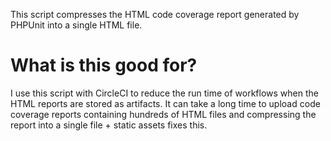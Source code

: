 This script compresses the HTML code coverage report generated by PHPUnit into a single HTML file.

What is this good for?
======================
I use this script with CircleCI to reduce the run time of workflows when the HTML reports are stored as artifacts.
It can take a long time to upload code coverage reports containing hundreds of HTML files and compressing the report into
a single file + static assets fixes this. 
